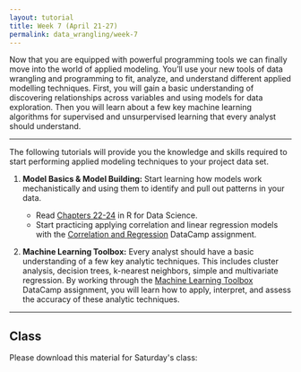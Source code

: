 ```yaml
---
layout: tutorial
title: Week 7 (April 21-27)
permalink: data_wrangling/week-7
---
```


Now that you are equipped with powerful programming tools we can finally move into the world of applied modeling. You’ll use your new tools of data wrangling and programming to fit, analyze, and understand different applied modelling techniques.  First, you will gain a basic understanding of discovering relationships across variables and using models for data exploration.  Then you will learn about a few key machine learning algorithms for supervised and unsurpervised learning that every analyst should understand.

<hr>  

The following tutorials will provide you the knowledge and skills required to start performing applied modeling techniques to your project data set.  

1. **Model Basics & Model Building:** Start learning how models work mechanistically and using them to identify and pull out patterns in your data. 
    - Read [Chapters 22-24](http://r4ds.had.co.nz/model-intro.html) in R for Data Science.
    - Start practicing applying correlation and linear regression models with the [Correlation and Regression]( https://www.datacamp.com/enterprise/data-wrangling-5be74dc1-c06b-492c-a43e-10aa35bc87ec/assignments/45621) DataCamp assignment.

2. **Machine Learning Toolbox:**  Every analyst should have a basic understanding of a few key analytic techniques.  This includes cluster analysis, decision trees, k-nearest neighbors, simple and multivariate regression.  By working through the [Machine Learning Toolbox](https://www.datacamp.com/enterprise/data-wrangling-5be74dc1-c06b-492c-a43e-10aa35bc87ec/assignments/45714) DataCamp assignment, you will learn how to apply, interpret, and assess the accuracy of these analytic techniques.


<hr>

## Class  

Please download this material for Saturday's class: &nbsp; <a href="https://www.dropbox.com/sh/bt940gcgfyr6pbd/AAC-PfYhcMrXonOprLCdvcvya?dl=1" style="color:black;"><i class="fa fa-cloud-download" style="font-size:1em"></i></a>

